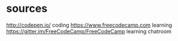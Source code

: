# sources
http://codepen.io/ coding
https://www.freecodecamp.com learning
https://gitter.im/FreeCodeCamp/FreeCodeCamp  learning chatroom 
